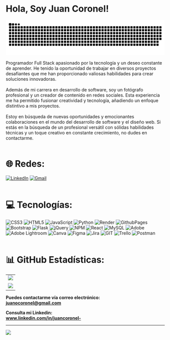 # Hola, Soy Juan Coronel!

![snake gif](https://github.com/Gravyon/Gravyon/blob/output/github-contribution-grid-snake-dark.svg)

Programador Full Stack apasionado por la tecnología y un deseo constante de aprender. He tenido la oportunidad de trabajar en diversos proyectos desafiantes que me han proporcionado valiosas habilidades para crear soluciones innovadoras.
<br><br>
Además de mi carrera en desarrollo de software, soy un fotógrafo profesional y un creador de contenido en redes sociales. Esta experiencia me ha permitido fusionar creatividad y tecnología, añadiendo un enfoque distintivo a mis proyectos.
<br><br>
Estoy en búsqueda de nuevas oportunidades y emocionantes colaboraciones en el mundo del desarrollo de software y el diseño web. Si estás en la búsqueda de un profesional versátil con sólidas habilidades técnicas y un toque creativo en constante crecimiento, no dudes en contactarme.
<br><br>
# 🌐 Redes:
[![LinkedIn](https://img.shields.io/badge/LinkedIn-%230077B5.svg?logo=linkedin&logoColor=white)](https://linkedin.com/in/www.linkedin.com/in/juancoronel-) 
[![Gmail](https://img.shields.io/badge/Gmail-D14836?&logo=gmail&logoColor=white)](mailto:juanocoronell@gmail.com)
<br><br>
# 💻 Tecnologías:
![CSS3](https://img.shields.io/badge/css3-%231572B6.svg?style=for-the-badge&logo=css3&logoColor=white) ![HTML5](https://img.shields.io/badge/html5-%23E34F26.svg?style=for-the-badge&logo=html5&logoColor=white) ![JavaScript](https://img.shields.io/badge/javascript-%23323330.svg?style=for-the-badge&logo=javascript&logoColor=%23F7DF1E) ![Python](https://img.shields.io/badge/python-3670A0?style=for-the-badge&logo=python&logoColor=ffdd54) ![Render](https://img.shields.io/badge/Render-%46E3B7.svg?style=for-the-badge&logo=render&logoColor=white) ![GithubPages](https://img.shields.io/badge/github%20pages-121013?style=for-the-badge&logo=github&logoColor=white) ![Bootstrap](https://img.shields.io/badge/bootstrap-%238511FA.svg?style=for-the-badge&logo=bootstrap&logoColor=white) ![Flask](https://img.shields.io/badge/flask-%23000.svg?style=for-the-badge&logo=flask&logoColor=white) ![jQuery](https://img.shields.io/badge/jquery-%230769AD.svg?style=for-the-badge&logo=jquery&logoColor=white) ![NPM](https://img.shields.io/badge/NPM-%23CB3837.svg?style=for-the-badge&logo=npm&logoColor=white) ![React](https://img.shields.io/badge/react-%2320232a.svg?style=for-the-badge&logo=react&logoColor=%2361DAFB) ![MySQL](https://img.shields.io/badge/mysql-%2300000f.svg?style=for-the-badge&logo=mysql&logoColor=white) ![Adobe](https://img.shields.io/badge/adobe-%23FF0000.svg?style=for-the-badge&logo=adobe&logoColor=white) ![Adobe Lightroom](https://img.shields.io/badge/Adobe%20Lightroom-31A8FF.svg?style=for-the-badge&logo=Adobe%20Lightroom&logoColor=white) ![Canva](https://img.shields.io/badge/Canva-%2300C4CC.svg?style=for-the-badge&logo=Canva&logoColor=white) ![Figma](https://img.shields.io/badge/figma-%23F24E1E.svg?style=for-the-badge&logo=figma&logoColor=white) ![Jira](https://img.shields.io/badge/jira-%230A0FFF.svg?style=for-the-badge&logo=jira&logoColor=white) ![GIT](https://img.shields.io/badge/Git-fc6d26?style=for-the-badge&logo=git&logoColor=white) ![Trello](https://img.shields.io/badge/Trello-%23026AA7.svg?style=for-the-badge&logo=Trello&logoColor=white) ![Postman](https://img.shields.io/badge/Postman-FF6C37?style=for-the-badge&logo=postman&logoColor=white)
<br><br>
# 📊 GitHub Estadísticas:

<table>
  <tr>
    <td align="center">
      <img src="https://github-readme-stats.vercel.app/api?username=juanocoronel&theme=react&hide_border=false&include_all_commits=false&count_private=false" />
    </td>
  </tr>
  <tr>
    <td align="center" colspan="2">
      <img src="https://github-readme-stats.vercel.app/api/top-langs/?username=juanocoronel&theme=react&hide_border=false&include_all_commits=false&count_private=false&layout=compact" />
    </td>
  </tr>
</table>

**Puedes contactarme vía correo electrónico:**  
**juanocoronel@gmail.com**

**Consulta mi Linkedin:**  
**www.linkedin.com/in/juancoronel-**

---
[![](https://visitcount.itsvg.in/api?id=juanocoronel&icon=6&color=1)](https://visitcount.itsvg.in)

<!-- Proudly created with GPRM ( https://gprm.itsvg.in ) -->
